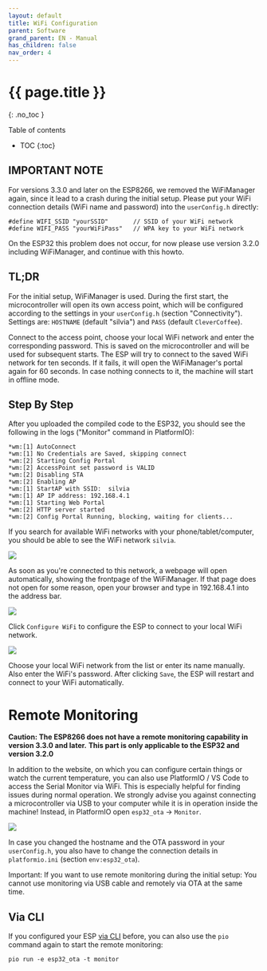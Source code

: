 ```yaml
---
layout: default
title: WiFi Configuration
parent: Software
grand_parent: EN - Manual
has_children: false
nav_order: 4
---
```



# {{ page.title }}


{: .no_toc }

Table of contents

* TOC
{:toc}


## IMPORTANT NOTE

For versions 3.3.0 and later on the ESP8266, we removed the WiFiManager again, since it lead to a crash during the initial setup. Please put your WiFi connection details (WiFi name and password) into the `userConfig.h` directly:

```
#define WIFI_SSID "yourSSID"       // SSID of your WiFi network
#define WIFI_PASS "yourWiFiPass"   // WPA key to your WiFi network
```

On the ESP32 this problem does not occur, for now please use version 3.2.0 including WiFiManager, and continue with this howto.


## TL;DR

For the initial setup, WiFiManager is used. During the first start, the microcontroller will open its own access point, which will be configured according to the settings in your `userConfig.h` (section "Connectivity"). Settings are: `HOSTNAME` (default "silvia") and `PASS` (default `CleverCoffee`).

Connect to the access point, choose your local WiFi network and enter the corresponding password. This is saved on the microcontroller and will be used for subsequent starts.
The ESP will try to connect to the saved WiFi network for ten seconds. If it fails, it will open the WiFiManager's portal again for 60 seconds. In case nothing connects to it, the machine will start in offline mode.


## Step By Step

After you uploaded the compiled code to the ESP32, you should see the following in the logs ("Monitor" command in PlatformIO):

```
*wm:[1] AutoConnect
*wm:[1] No Credentials are Saved, skipping connect
*wm:[2] Starting Config Portal
*wm:[2] AccessPoint set password is VALID
*wm:[2] Disabling STA
*wm:[2] Enabling AP
*wm:[1] StartAP with SSID:  silvia
*wm:[1] AP IP address: 192.168.4.1
*wm:[1] Starting Web Portal
*wm:[2] HTTP server started
*wm:[2] Config Portal Running, blocking, waiting for clients...
```

If you search for available WiFi networks with your phone/tablet/computer, you should be able to see the WiFi network `silvia`.

![](../../img/software-part-I/wifi-configuration/wlan-setup1.PNG)

As soon as you're connected to this network, a webpage will open automatically, showing the frontpage of the WiFiManager. If that page does not open for some reason, open your browser and type in 192.168.4.1 into the address bar.

![](../../img/software-part-I/wifi-configuration/wlan-setup2.PNG)

Click `Configure WiFi` to configure the ESP to connect to your local WiFi network.

![](../../img/software-part-I/wifi-configuration/wlan-setup3.PNG)

Choose your local WiFi network from the list or enter its name manually. Also enter the WiFi's password. After clicking `Save`, the ESP will restart and connect to your WiFi automatically.


# Remote Monitoring

**Caution: The ESP8266 does not have a remote monitoring capability in version 3.3.0 and later.**
**This part is only applicable to the ESP32 and version 3.2.0**

In addition to the website, on which you can configure certain things or watch the current temperature, you can also use PlatformIO / VS Code to access the Serial Monitor via WiFi.
This is especially helpful for finding issues during normal operation. We strongly advise you against connecting a microcontroller via USB to your computer while it is in operation inside the machine!
Instead, in PlatformIO open `esp32_ota` -> `Monitor`.

![](../../img/software-part-I/wifi-configuration/remote_monitor.png)

In case you changed the hostname and the OTA password in your `userConfig.h`, you also have to change the connection details in `platformio.ini` (section `env:esp32_ota`).

Important: If you want to use remote monitoring during the initial setup: You cannot use monitoring via USB cable and remotely via OTA at the same time.


## Via CLI

If you configured your ESP [via CLI](./install-software-cli.md) before, you can also use the `pio` command again to start the remote monitoring:
```
pio run -e esp32_ota -t monitor
```
